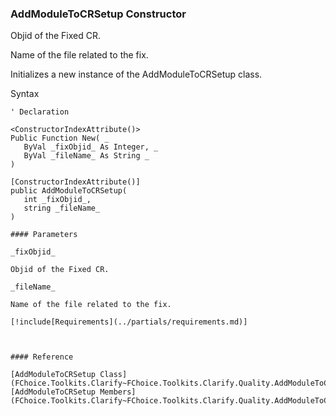 ﻿### AddModuleToCRSetup Constructor

Objid of the Fixed CR.

Name of the file related to the fix.

Initializes a new instance of the AddModuleToCRSetup class.

Syntax

```vbnet
' Declaration

<ConstructorIndexAttribute()>
Public Function New( _
   ByVal _fixObjid_ As Integer, _
   ByVal _fileName_ As String _
)

[ConstructorIndexAttribute()]
public AddModuleToCRSetup( 
   int _fixObjid_,
   string _fileName_
)

#### Parameters

_fixObjid_

Objid of the Fixed CR.

_fileName_

Name of the file related to the fix.

[!include[Requirements](../partials/requirements.md)]



#### Reference

[AddModuleToCRSetup Class](FChoice.Toolkits.Clarify~FChoice.Toolkits.Clarify.Quality.AddModuleToCRSetup.md)  
[AddModuleToCRSetup Members](FChoice.Toolkits.Clarify~FChoice.Toolkits.Clarify.Quality.AddModuleToCRSetup_members.md)